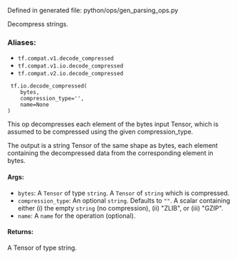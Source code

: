 
Defined in generated file: python/ops/gen_parsing_ops.py

Decompress strings.
### Aliases:
- `tf.compat.v1.decode_compressed`
- `tf.compat.v1.io.decode_compressed`
- `tf.compat.v2.io.decode_compressed`

```
 tf.io.decode_compressed(
    bytes,
    compression_type='',
    name=None
)
```

This op decompresses each element of the bytes input Tensor, which is assumed to be compressed using the given compression_type.

The output is a string Tensor of the same shape as bytes, each element containing the decompressed data from the corresponding element in bytes.
#### Args:
- `bytes`: A `Tensor` of type `string`. A `Tensor` of `string` which is compressed.
- `compression_type`: An optional `string`. Defaults to `""`. A scalar containing either (i) the empty `string` (no compression), (ii) "ZLIB", or (iii) "GZIP".
- `name`: A `name` for the operation (optional).
#### Returns:

A Tensor of type string.
